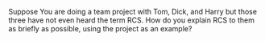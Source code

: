 <panel header=":lock: Explain RCS in a team project context">
<question has-input="true">

Suppose You are doing a team project with Tom, Dick, and Harry but those three have not even heard the term RCS. How do you explain RCS to them as briefly as possible, using the project as an example?

</question>
</panel>
